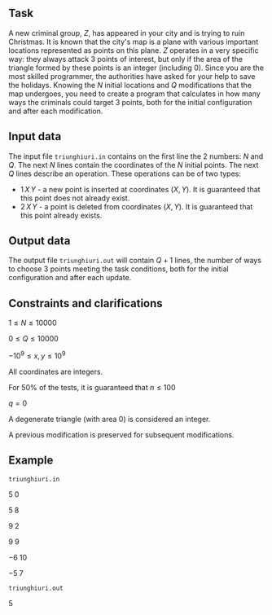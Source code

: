 ## Task

A new criminal group, $Z$, has appeared in your city and is trying to ruin Christmas. It is known that the city's map is a plane with various important locations represented as points on this plane. $Z$ operates in a very specific way: they always attack $3$ points of interest, but only if the area of the triangle formed by these points is an integer (including $0$). Since you are the most skilled programmer, the authorities have asked for your help to save the holidays. Knowing the $N$ initial locations and $Q$ modifications that the map undergoes, you need to create a program that calculates in how many ways the criminals could target $3$ points, both for the initial configuration and after each modification.

## Input data

The input file `triunghiuri.in` contains on the first line the $2$ numbers: $N$ and $Q$. The next $N$ lines contain the coordinates of the $N$ initial points. The next $Q$ lines describe an operation. These operations can be of two types:
- $1 \, X \, Y$ - a new point is inserted at coordinates $(X, Y)$. It is guaranteed that this point does not already exist.
- $2 \, X \, Y$ - a point is deleted from coordinates $(X, Y)$. It is guaranteed that this point already exists.

## Output data

The output file `triunghiuri.out` will contain $Q+1$ lines, the number of ways to choose $3$ points meeting the task conditions, both for the initial configuration and after each update.

## Constraints and clarifications

$1 \leq N \leq 10000$

$0 \leq Q \leq 10000$

$-10^9 \leq x, y \leq 10^9$

All coordinates are integers.

For $50\%$ of the tests, it is guaranteed that $n \leq 100$

$q = 0$

A degenerate triangle (with area $0$) is considered an integer.

A previous modification is preserved for subsequent modifications.

## Example

`triunghiuri.in`

$5 \; 0$

$5 \; 8$

$9 \; 2$

$9 \; 9$

$-6 \; 10$

$-5 \; 7$

`triunghiuri.out`

$5$